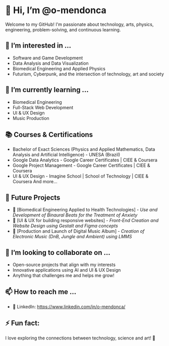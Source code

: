# 👋 Hi, I’m @o-mendonca  

Welcome to my GitHub! I'm passionate about technology, arts, physics, engineering, problem-solving, and continuous learning.  

## 👀 I’m interested in ...  
- Software and Game Development  
- Data Analysis and Data Visualization  
- Biomedical Engineering and Applied Physics
- Futurism, Cyberpunk, and the intersection of technology, art and society  

## 🌱 I’m currently learning ...  
- Biomedical Engineering
- Full-Stack Web Development  
- UI & UX Design  
- Music Production  

## 📚 Courses & Certifications  
- Bachelor of Exact Sciences (Physics and Applied Mathematics, Data Analysis and Artificial Intelligence) - UNESA (Brazil) 
- Google Data Analytics - Google Career Certificates | CIEE & Coursera 
- Google Project Management - Google Career Certificates | CIEE & Coursera 
- UI & UX Design - Imagine School | School of Technology | CIEE & Coursera 
And more...

## 🚀 Future Projects  
- 🔧 [Biomedical Engineering Applied to Health Technologies] - *Use and Development of Binaural Beats for the Treatment of Anxiety*  
- 🤖 [UI & UX for building responsive websites] - *Front-End Creation and Website Design using Gestalt and Figma concepts*
- 🎵 [Production and Launch of Digital Music Album] - *Creation of Electronic Music (DnB, Jungle and Ambient) using LMMS* 

## 💞️ I’m looking to collaborate on ...  
- Open-source projects that align with my interests  
- Innovative applications using AI and UI & UX Design 
- Anything that challenges me and helps me grow!  

## 📫 How to reach me ...  
- 💼 LinkedIn: https://www.linkedin.com/in/o-mendonca/ 

## ⚡ Fun fact:  
I love exploring the connections between technology, science and art! 🚀  
<!---
o-mendonca/o-mendonca is a ✨ special ✨ repository because its `README.md` (this file) appears on your GitHub profile.
You can click the Preview link to take a look at your changes.
--->
